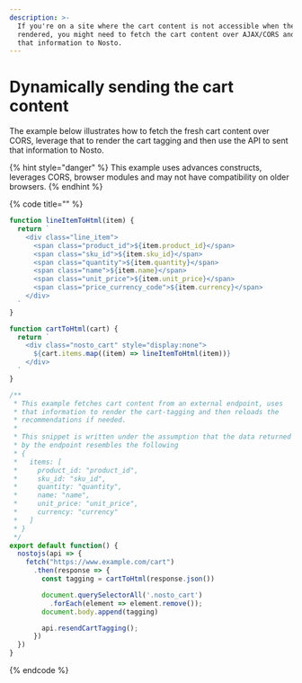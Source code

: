 ```yaml
---
description: >-
  If you're on a site where the cart content is not accessible when the page is
  rendered, you might need to fetch the cart content over AJAX/CORS and send
  that information to Nosto.
---
```


# Dynamically sending the cart content

The example below illustrates how to fetch the fresh cart content over CORS, leverage that to render the cart tagging and then use the API to sent that information to Nosto.

{% hint style="danger" %}
This example uses advances constructs, leverages CORS, browser modules and may not have compatibility on older browsers.
{% endhint %}

{% code title="" %}
```javascript
function lineItemToHtml(item) {
  return `
    <div class="line_item">
      <span class="product_id">${item.product_id}</span>
      <span class="sku_id">${item.sku_id}</span>
      <span class="quantity">${item.quantity}</span>
      <span class="name">${item.name}</span>
      <span class="unit_price">${item.unit_price}</span>
      <span class="price_currency_code">${item.currency}</span>
    </div>
  `
}

function cartToHtml(cart) {
  return `
    <div class="nosto_cart" style="display:none">
      ${cart.items.map((item) => lineItemToHtml(item))}
    </div>
  `
}

/**
 * This example fetches cart content from an external endpoint, uses 
 * that information to render the cart-tagging and then reloads the 
 * recommendations if needed.
 *
 * This snippet is written under the assumption that the data returned
 * by the endpoint resembles the following
 * {
 *   items: [
 *     product_id: "product_id",
 *     sku_id: "sku_id",
 *     quantity: "quantity",
 *     name: "name",
 *     unit_price: "unit_price",
 *     currency: "currency"
 *   ]
 * }
 */
export default function() {
  nostojs(api => {
    fetch("https://www.example.com/cart")
      .then(response => {
        const tagging = cartToHtml(response.json())

        document.querySelectorAll('.nosto_cart')
          .forEach(element => element.remove());
        document.body.append(tagging)

        api.resendCartTagging();
      })
  })
}
```
{% endcode %}

